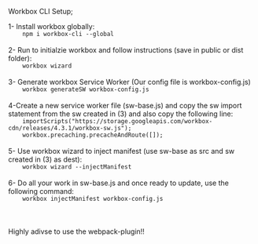 Workbox CLI Setup;

1- Install workbox globally:
<br /> 
````    npm i workbox-cli --global````
<br /> 
<br /> 
2- Run to initialzie workbox and follow instructions (save in public or dist folder): 
<br /> 
````    workbox wizard````
<br /> 
<br /> 
3- Generate workbox Service Worker (Our config file is workbox-config.js)
<br /> 
````    workbox generateSW workbox-config.js````
<br /> 
<br /> 
4-Create a new service worker file (sw-base.js) and copy the sw import statement from the sw created in (3) and also copy the following line:
<br /> 
````    importScripts("https://storage.googleapis.com/workbox-cdn/releases/4.3.1/workbox-sw.js");````
<br />
````    workbox.precaching.precacheAndRoute([]);````
<br /> 
<br />
5- Use workbox wizard to inject manifest (use sw-base as src and sw created in (3) as dest):
<br /> 
````    workbox wizard --injectManifest````
<br /> 
<br /> 
6- Do all your work in sw-base.js and once ready to update, use the following command:
<br /> 
````    workbox injectManifest workbox-config.js````
<br /> 
<br /> 
<br /> 
<br /> 
Highly adivse to use the webpack-plugin!!